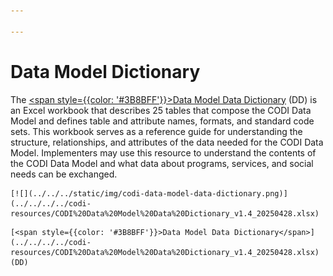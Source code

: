 ```yaml
---

---
```



# Data Model Dictionary

The [<span style={{color: '#3B8BFF'}}>Data Model Data Dictionary</span>](../../../../codi-resources/CODI%20Data%20Model%20Data%20Dictionary_v1.4_20250428.xlsx) (DD) is an Excel workbook that describes 25 tables that compose the CODI Data Model and defines table and attribute names, formats, and standard code sets. This workbook serves as a reference guide for understanding the structure, relationships, and attributes of the data needed for the CODI Data Model. Implementers may use this resource to understand the contents of the CODI Data Model and what data about programs, services, and social needs can be exchanged.

<div style={{width: '250px' }}>
<div style={{border: "2px solid"}}>

    [![](../../../static/img/codi-data-model-data-dictionary.png)](../../../../codi-resources/CODI%20Data%20Model%20Data%20Dictionary_v1.4_20250428.xlsx)
</div>

    [<span style={{color: '#3B8BFF'}}>Data Model Data Dictionary</span>](../../../../codi-resources/CODI%20Data%20Model%20Data%20Dictionary_v1.4_20250428.xlsx) (DD)
</div>


